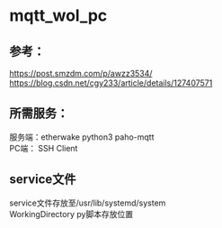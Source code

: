# mqtt_wol_pc

## 参考：
https://post.smzdm.com/p/awzz3534/  \
https://blog.csdn.net/cgy233/article/details/127407571  

## 所需服务：
服务端：etherwake python3  paho-mqtt \
PC端： SSH Client

## service文件
service文件存放至/usr/lib/systemd/system \
WorkingDirectory  py脚本存放位置
